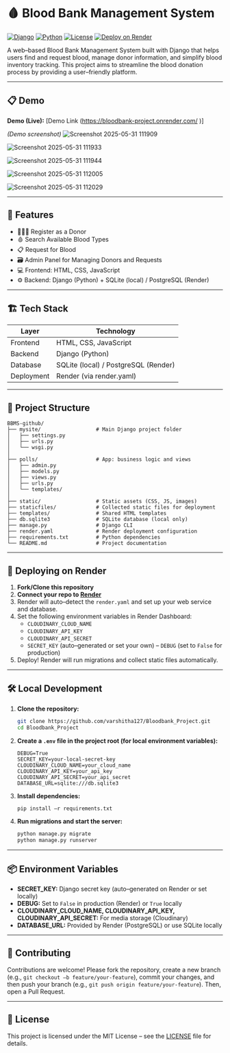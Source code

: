 ﻿# 🩸 Blood Bank Management System

[![Django](https://img.shields.io/badge/Django-3.2-brightgreen.svg)](https://www.djangoproject.com/)
[![Python](https://img.shields.io/badge/Python-3.9-blue.svg)](https://www.python.org/)
[![License](https://img.shields.io/badge/License-MIT-yellow.svg)](https://opensource.org/licenses/MIT)
[![Deploy on Render](https://img.shields.io/badge/Deploy%20on-Render-00AD9C)](https://render.com)

A web–based Blood Bank Management System built with Django that helps users find and request blood, manage donor information, and simplify blood inventory tracking. This project aims to streamline the blood donation process by providing a user–friendly platform.

---

## 📋 Demo

**Demo (Live):** [Demo Link (https://bloodbank-project.onrender.com/
)]

*(Demo screenshot)*
 ![Screenshot 2025-05-31 111909](https://github.com/user-attachments/assets/22870603-94f4-47ec-af75-c205659ca706)
 
![Screenshot 2025-05-31 111933](https://github.com/user-attachments/assets/cb067d05-ac21-4d9e-86c4-d7372adf666d)

![Screenshot 2025-05-31 111944](https://github.com/user-attachments/assets/a827ccb1-2ac6-4b18-8a51-cfb6ac8594d0)

![Screenshot 2025-05-31 112005](https://github.com/user-attachments/assets/4af1fd09-5a6b-419a-84da-34fa1ac99ba6)

![Screenshot 2025-05-31 112029](https://github.com/user-attachments/assets/eedb93e9-c7d1-4521-9785-535d84c44601)

---

## 🚀 Features

- 🧑‍🤝‍🧑 Register as a Donor
- 🩸 Search Available Blood Types
- 📋 Request for Blood
- 🗃️ Admin Panel for Managing Donors and Requests
- 💻 Frontend: HTML, CSS, JavaScript
- ⚙️ Backend: Django (Python) + SQLite (local) / PostgreSQL (Render)

---

## 🏗️ Tech Stack

| Layer       | Technology        |
|-------------|-------------------|
| Frontend    | HTML, CSS, JavaScript |
| Backend     | Django (Python)   |
| Database    | SQLite (local) / PostgreSQL (Render) |
| Deployment  | Render (via render.yaml) |

---

## 📂 Project Structure

```
BBMS-github/
├── mysite/                  # Main Django project folder
│   ├── settings.py
│   ├── urls.py
│   └── wsgi.py
│
├── polls/                   # App: business logic and views
│   ├── admin.py
│   ├── models.py
│   ├── views.py
│   ├── urls.py
│   └── templates/
│
├── static/                  # Static assets (CSS, JS, images)
├── staticfiles/             # Collected static files for deployment
├── templates/               # Shared HTML templates
├── db.sqlite3               # SQLite database (local only)
├── manage.py                # Django CLI
├── render.yaml              # Render deployment configuration
├── requirements.txt         # Python dependencies
└── README.md                # Project documentation
```

---

## 🚀 Deploying on Render

1. **Fork/Clone this repository**
2. **Connect your repo to [Render](https://render.com/)**
3. Render will auto–detect the `render.yaml` and set up your web service and database.
4. Set the following environment variables in Render Dashboard:
    - `CLOUDINARY_CLOUD_NAME`
    - `CLOUDINARY_API_KEY`
    - `CLOUDINARY_API_SECRET`
    - `SECRET_KEY` (auto–generated or set your own)
    – `DEBUG` (set to `False` for production)
5. Deploy! Render will run migrations and collect static files automatically.

---

## 🛠️ Local Development

1. **Clone the repository:**
   ```bash
   git clone https://github.com/varshitha127/Bloodbank_Project.git
   cd Bloodbank_Project
   ```
2. **Create a `.env` file in the project root (for local environment variables):**
   ```env
   DEBUG=True
   SECRET_KEY=your-local-secret-key
   CLOUDINARY_CLOUD_NAME=your_cloud_name
   CLOUDINARY_API_KEY=your_api_key
   CLOUDINARY_API_SECRET=your_api_secret
   DATABASE_URL=sqlite:///db.sqlite3
   ```
3. **Install dependencies:**
   ```bash
   pip install –r requirements.txt
   ```
4. **Run migrations and start the server:**
   ```bash
   python manage.py migrate
   python manage.py runserver
   ```

---

## 📦 Environment Variables

- **SECRET_KEY:** Django secret key (auto–generated on Render or set locally)
- **DEBUG:** Set to `False` in production (Render) or `True` locally
- **CLOUDINARY_CLOUD_NAME, CLOUDINARY_API_KEY, CLOUDINARY_API_SECRET:** For media storage (Cloudinary)
- **DATABASE_URL:** Provided by Render (PostgreSQL) or use SQLite locally

---

## 🤝 Contributing

Contributions are welcome! Please fork the repository, create a new branch (e.g., `git checkout –b feature/your-feature`), commit your changes, and then push your branch (e.g., `git push origin feature/your-feature`). Then, open a Pull Request.

---

## 📄 License

This project is licensed under the MIT License – see the [LICENSE](LICENSE) file for details.


